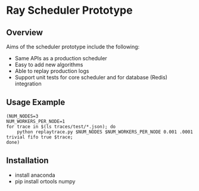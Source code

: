 # Ray Scheduler Prototype

## Overview

Aims of the scheduler prototype include the following:

- Same APIs as a production scheduler
- Easy to add new algorithms
- Able to replay production logs
- Support unit tests for core scheduler and for database (Redis) integration

## Usage Example

```
(NUM_NODES=3
NUM_WORKERS_PER_NODE=1
for trace in $(ls traces/test/*.json); do
    python replaytrace.py $NUM_NODES $NUM_WORKERS_PER_NODE 0.001 .0001 trivial fifo true $trace;
done)
```

## Installation
- install anaconda
- pip install ortools numpy

